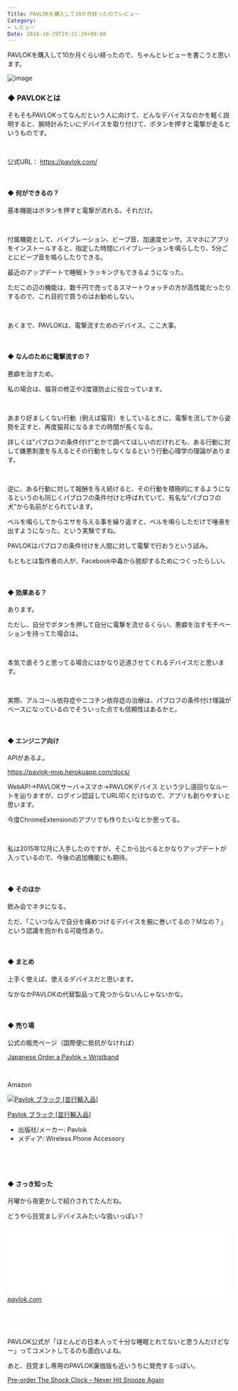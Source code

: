 ```yaml
---
Title: PAVLOKを購入して10か月経ったのでレビュー
Category:
- レビュー
Date: 2016-10-29T19:21:20+09:00
---
```


PAVLOKを購入して10か月くらい経ったので、ちゃんとレビューを書こうと思います。

![image](https://cdn-ak2.f.st-hatena.com/images/fotolife/a/alfe1025/20010311/20010311234020.jpg)

### ◆ PAVLOKとは


そもそもPAVLOKってなんだという人に向けて、どんなデバイスなのかを軽く説明すると、腕時計みたいにデバイスを取り付けて、ボタンを押すと電撃が走るというものです。

 

公式URL： <a href="https://pavlok.com/">https://pavlok.com/</a>

 
#### ◆ 何ができるの？

基本機能はボタンを押すと電撃が流れる。それだけ。

 

付属機能として、バイブレーション、ビープ音、加速度センサ。スマホにアプリをインストールすると、指定した時間にバイブレーションを鳴らしたり、5分ごとにビープ音を鳴らしたりできる。

最近のアップデートで睡眠トラッキングもできるようになった。

ただこの辺の機能は、数千円で売ってるスマートウォッチの方が高性能だったりするので、これ目的で買うのはお勧めしない。

 

あくまで、PAVLOKは、電撃流すためのデバイス。ここ大事。

 
#### ◆ なんのために電撃流すの？

悪癖を治すため。

私の場合は、猫背の修正や2度寝防止に役立っています。

 

あまり好ましくない行動（例えば猫背）をしているときに、電撃を流してから姿勢を正すと、再度猫背になるまでの時間が長くなる。

詳しくは"パブロフの条件付け"とかで調べてほしいのだけれども、ある行動に対して嫌悪刺激を与えるとその行動をしなくなるという行動心理学の理論があります。

 

逆に、ある行動に対して報酬を与え続けると、その行動を積極的にするようになるというのも同じくパブロフの条件付けと呼ばれていて、有名な"パブロフの犬"から名前がとられています。

ベルを鳴らしてからエサを与える事を繰り返すと、ベルを鳴らしただけで唾液を出すようになった。という実験ですね。

PAVLOKはパブロフの条件付けを人間に対して電撃で行おうという試み。

もともとは製作者の人が、Facebook中毒から脱却するためにつくったらしい。

 
#### ◆ 効果ある？

あります。

ただし、自分でボタンを押して自分に電撃を流せるくらい、悪癖を治すモチベーションを持ってた場合は。

 

本気で直そうと思ってる場合にはかなり近道させてくれるデバイスだと思います。

 

実際、アルコール依存症やニコチン依存症の治療は、パブロフの条件付け理論がベースになっているのでそういった点でも信頼性はあるかと。

 
#### ◆ エンジニア向け

APIがあるよ。

<a href="https://pavlok-mvp.herokuapp.com/docs/">https://pavlok-mvp.herokuapp.com/docs/</a>

WebAPI→PAVLOKサーバ→スマホ→PAVLOKデバイス という少し遠回りなルートを辿りますが、ログイン認証してURL叩くだけなので、アプリも創りやすいと思います。

今度ChromeExtensionのアプリでも作りたいなとか思ってる。

 

私は2015年12月に入手したのですが、そこから比べるとかなりアップデートが入っているので、今後の追加機能にも期待。

 
#### ◆ そのほか

飲み会でネタになる。

ただ、「こいつなんで自分を痛めつけるデバイスを腕に巻いてるの？Mなの？」という認識を抱かれる可能性あり。

 
#### ◆ まとめ

上手く使えば、使えるデバイスだと思います。

なかなかPAVLOKの代替製品って見つからないんじゃないかな。

 
#### ◆ 売り場

公式の販売ページ（国際便に抵抗がなければ）

<a href="https://buy.pavlok.com/products/japanese-order-a-pavlok-wristband">Japanese Order a Pavlok + Wristband</a>

 

Amazon
<div class="freezed">
<div class="external-link-detail"><a href="https://www.amazon.co.jp/exec/obidos/ASIN/B013S20C3Q/ab1025-22/"><img class="external-link-detail-image" title="Pavlok ブラック [並行輸入品]" src="https://ecx.images-amazon.com/images/I/41-I2P3XH1L._SL160_.jpg" alt="Pavlok ブラック [並行輸入品]" /></a>
<div class="external-link-detail-info">
<p class="external-link-detail-title"><a href="https://www.amazon.co.jp/exec/obidos/ASIN/B013S20C3Q/ab1025-22/">Pavlok ブラック [並行輸入品]</a>
<ul>
<li><span class="external-link-detail-label">出版社/メーカー:</span> Pavlok</li>
<li><span class="external-link-detail-label">メディア:</span> Wireless Phone Accessory</li>

</ul>
</div>
<div class="external-link-detail-foot"> </div>
</div>
</div>

 
#### ◆ さっき知った

月曜から夜更かしで紹介されてたんだね。

どうやら目覚ましデバイスみたいな扱いっぽい？

<iframe class="embed-card embed-webcard" style="display: block; width: 100%; height: 155px; max-width: 500px; margin: auto;" title="We're Big in Japan - Pavlok" src="//hatenablog-parts.com/embed?url=http%3A%2F%2Fpavlok.com%2Fblog%2Fwere-big-in-japan%2F" frameborder="0" scrolling="no"></iframe><cite class="hatena-citation"><a href="https://pavlok.com/blog/were-big-in-japan/">pavlok.com</a></cite>

 

 

PAVLOK公式が「ほとんどの日本人って十分な睡眠とれてないと思うんだけどなー」ってコメントしてるのも面白いよね。

あと、目覚まし専用のPAVLOK廉価版も近いうちに発売するっぽい。

<a href="https://buy.pavlok.com/products/shocking-alarm-clock">Pre-order The Shock Clock – Never Hit Snooze Again</a>

 

 
